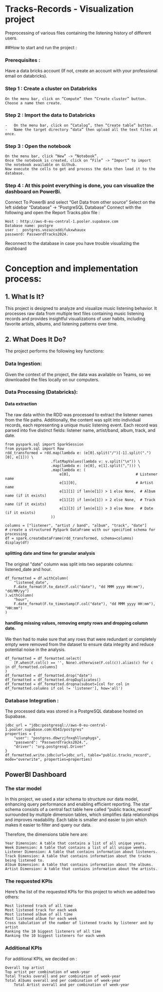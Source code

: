 # Tracks-Records -  Visualization project
Preprocessing of various files containing the listening history of different users.

##How to start and run the project :

### Prerequisites : 
Have a data bricks account (If not, create an account with your professional email on databricks).
### Step 1 : Create a cluster on Databricks
	On the menu bar, click on “Compute” then “Create cluster” button.
	Choose a name then create.
### Step 2 : Import the data to Databricks
	-   On the menu bar, click on “Catalog”, then “Create table” button.
	-   Name the target directory “data” then upload all the text files at once.
### Step 3 : Open the notebook
    On the menu bar, click “New” -> “Notebook”.
    Once the notebook is created, click on “File” -> “Import” to import the notebook available on Github.
    Now execute the cells to get and process the data then load it to the database.
### Step 4 : At this point everything is done, you can visualize the dashboard on PowerBi.
Connect To PowerBi and select “Get Data from other source”
Select on the left sidebar “Database” -> “PostgreSQL Database”
Connect with the following and open the Report Tracks.pbix file :

	Host : http://aws-0-eu-central-1.pooler.supabase.com
	Database name: postgre
	user :  postgres.vozazcxddifukxwhauox
	password: PasswordTracks2024.
Reconnect to the database in case you have trouble visualizing the dashboard

# Conception and implementation process:
## 1. What Is It?
This project is designed to analyze and visualize music listening behavior. It processes raw data from multiple text files containing music listening records and provides insightful visualizations of user habits, including favorite artists, albums, and listening patterns over time. 

## 2. What Does It Do?

The project performs the following key functions:

### Data Ingestion: 
Given the context of the project, the data was available on Teams, so we downloaded the files locally on our computers.
### Data Processing (Databricks): 
#### Data extraction
The raw data within the RDD was processed to extract the listener names from the file paths. Additionally, the content was split into individual records, each representing a unique music listening event. Each record was parsed into five distinct fields: listener name, artist/band, album, track, and date.

	from pyspark.sql import SparkSession
	from pyspark.sql import Row
	rdd_transformed = rdd.map(lambda e: (e[0].split("/")[-1].split(".")[0], e[1])) \
	                     .flatMapValues(lambda v: v.split("\n")) \
	                     .map(lambda e: (e[0], e[1].split(","))) \
	                     .map(lambda e: (
	                         e[0],                              # Listener name
	                         e[1][0],                           # Artist name
	                         e[1][1] if len(e[1]) > 1 else None,  # Album name (if it exists)
	                         e[1][2] if len(e[1]) > 2 else None,  # Track name (if it exists)
	                         e[1][3] if len(e[1]) > 3 else None   # Date (if it exists)
	                     ))
	
	columns = ["listener", "artist / band", "album", "track", "date"]
	# create a structured PySpark DataFrame with our specified schema for processing
	df = spark.createDataFrame(rdd_transformed, schema=columns) 
	display(df)
#### splitting date and time for granular analysis
The original "date" column was split into two separate columns: listened_date and hour.

	df_formatted = df.withColumn(
	    "listened_date",
	    F.date_format(F.to_date(F.col("date"), "dd MMM yyyy HH:mm"), "dd/MM/yy") 
	).withColumn(
	    "hour",
	    F.date_format(F.to_timestamp(F.col("date"), "dd MMM yyyy HH:mm"), "HH:mm") 
	)
#### handling missing values, removing empty rows and dropping column date.
We then had to make sure that any rows that were redundant or completely empty were removed from the dataset to ensure data integrity and reduce potential noise in the analysis.

	df_formatted = df_formatted.select(
	    [F.when(F.col(c) == '', None).otherwise(F.col(c)).alias(c) for c in df_formatted.columns]
	)
 	df_formatted = df_formatted.drop("date")
  	df_formatted = df_formatted.dropDuplicates()
   	df_formatted = df_formatted.dropna(subset=[col for col in df_formatted.columns if col != 'listener'], how='all')

### Database Integration :
The processed data was stored in a PostgreSQL database hosted on Supabase.

	jdbc_url = "jdbc:postgresql://aws-0-eu-central-1.pooler.supabase.com:6543/postgres"
	properties = {
	    "user": "postgres.dbwrzjfnxqhllunphygs",
	    "password": "PasswordTracks2024.",
	    "driver": "org.postgresql.Driver"
	}
	df_formatted.write.jdbc(url=jdbc_url, table="public.tracks_record", mode="overwrite", properties=properties)
## PowerBI Dashboard
### The star model
In this project, we used a star schema to structure our data model, enhancing query performance and enabling efficient reporting. The star schema consists of a central fact table here called “public tracks_record” surrounded by multiple dimension tables, which simplifies data relationships and improves readability. Each table is smaller and easier to join which makes it easier to filter and query our data.

Therefore, the dimensions table here are:

	Year Dimension: A table that contains a list of all unique years. 
	Week Dimension: A table that contains a list of all unique weeks.  
	Listener Dimension: A table that contains information about listeners. 
	Track Dimension: A table that contains information about the tracks being listened to.
	Album Dimension: A table that contains information about the albums.
	Artist Dimension: A table that contains information about the artists.

### The requested KPIs
Here’s the list of the requested KPIs for this project to which we added two others:

	Most listened track of all time
	Most listened track for each week
	Most listened album of all time
	Most listened album for each week
	Cross tabulation of the number of listened tracks by listener and by artist
	Ranking the 10 biggest listeners of all time
	Ranking the 10 biggest listeners for each week

### Additional KPIs
For additional KPIs, we decided on : 
	
 	Overall top artist
 	Top artist per combination of week-year
  	Total Tracks overall and per combination of week-year
   	Total Albums overall and per combination of week-year
    	Total Artist overall and per combination of week-year
